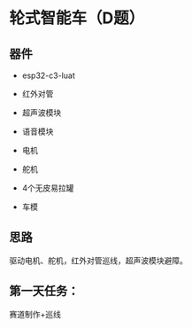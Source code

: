 # 轮式智能车（D题）

## 器件

- esp32-c3-luat

- 红外对管

- 超声波模块

- 语音模块

- 电机

- 舵机

- 4个无皮易拉罐

- 车模

## 思路

驱动电机、舵机，红外对管巡线，超声波模块避障。

## 第一天任务：

赛道制作+巡线

